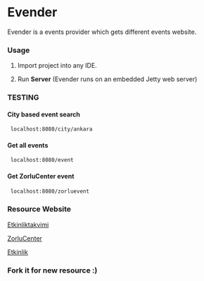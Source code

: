 # Evender

Evender is a events provider which gets  different events website.


### Usage

1. Import project into any IDE.

2. Run **Server** (Evender runs on an embedded Jetty web server)


### TESTING

#### City based event search

```xml
 localhost:8080/city/ankara
```

#### Get all events

```xml
 localhost:8080/event
```

#### Get ZorluCenter event

```xml
 localhost:8080/zorluevent
```

### Resource Website

[Etkinliktakvimi](http://etkinliktakvimi.org/)

[ZorluCenter](http://www.zorlucenterpsm.com)

[Etkinlik](http://www.etkinlik.com.tr/)

### Fork it for new resource :)
